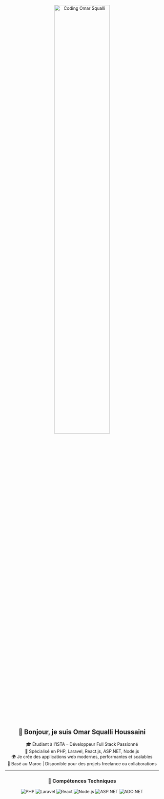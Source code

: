 <div align="center">

<img src="https://media.giphy.com/media/qgQUggAC3Pfv687qPC/giphy.gif" width="60%" alt="Coding Omar Squalli" />

## 👋 Bonjour, je suis Omar Squalli Houssaini

🎓 Étudiant à l’ISTA – Développeur Full Stack Passionné  
💼 Spécialisé en PHP, Laravel, React.js, ASP.NET, Node.js  
🌍 Je crée des applications web modernes, performantes et scalables  
📌 Basé au Maroc | Disponible pour des projets freelance ou collaborations

---

### 🚀 Compétences Techniques

![PHP](https://img.shields.io/badge/PHP-777BB4?style=flat&logo=php&logoColor=white)
![Laravel](https://img.shields.io/badge/Laravel-E74430?style=flat&logo=laravel&logoColor=white)
![React](https://img.shields.io/badge/React-20232A?style=flat&logo=react&logoColor=61DAFB)
![Node.js](https://img.shields.io/badge/Node.js-339933?style=flat&logo=nodedotjs&logoColor=white)
![ASP.NET](https://img.shields.io/badge/ASP.NET-5C2D91?style=flat&logo=.net&logoColor=white)
![ADO.NET](https://img.shields.io/badge/ADO.NET)
